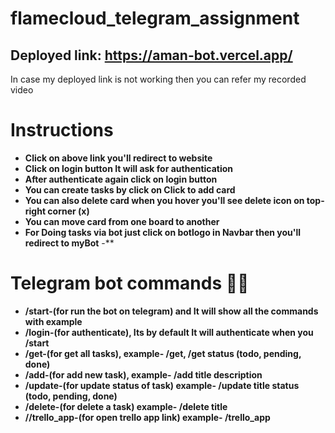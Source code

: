 
# flamecloud_telegram_assignment
## Deployed link: https://aman-bot.vercel.app/

In case my deployed link is not working then you can refer my recorded video 
# Instructions
  - **Click on above link you'll redirect to website** 
  - **Click on login button It will ask for authentication** 
  - **After authenticate again click on login button** 
  - **You can create tasks by click on Click to add card** 
  - **You can also delete card when you hover you'll see delete icon on top-right corner (x)**
  - **You can move card from one board to another**
  - **For Doing tasks via bot just click on botlogo in Navbar then you'll redirect to myBot**
  -**
  
# Telegram bot commands 👨‍💻
  - **/start-(for run the bot on telegram) and It will show all the commands with example** 
  - **/login-(for authenticate), Its by default It will authenticate when you /start** 
  - **/get-(for get all tasks), example- /get, /get status (todo, pending, done)** 
  - **/add-(for add new task),  example- /add title description** 
  - **/update-(for update status of task) example- /update title status (todo, pending, done)**
  - **/delete-(for delete a task) example- /delete title**
  - **//trello_app-(for open trello app link) example- /trello_app**

